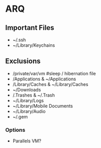 # ARQ

## Important Files
- ~/.ssh
- ~/Library/Keychains

## Exclusions
- /private/var/vm #sleep / hibernation file
- /Applications & ~/Applications
- /Library/Caches & ~/Library/Caches
- ~/Downloads
- /.Trashes & ~/.Trash
- ~/Library/Logs
- ~/Library/Mobile Documents
- ~/Library/Audio
- ~/.gem

### Options
- Parallels VM?